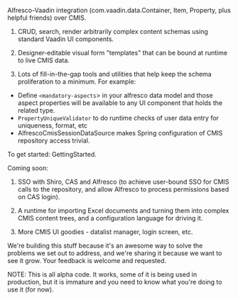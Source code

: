Alfresco-Vaadin integration (com.vaadin.data.Container, Item, Property, plus helpful friends) over CMIS.

1) CRUD, search, render arbitrarily complex content schemas using standard Vaadin UI components.

2) Designer-editable visual form "templates" that can be bound at runtime to live CMIS data.

3) Lots of fill-in-the-gap tools and utilities that help keep the schema proliferation to a minimum. For example:
  * Define `<mandatory-aspects`> in your alfresco data model and those aspect properties will be available to any UI component that holds the related type.
  * `PropertyUniqueValidator` to do runtime checks of user data entry for uniqueness, format, etc
  * AlfrescoCmisSessionDataSource makes Spring configuration of CMIS repository access trivial.

To get started: GettingStarted.

Coming soon:

1) SSO with Shiro, CAS and Alfresco (to achieve user-bound SSO for CMIS calls to the repository, and allow Alfresco to process permissions based on CAS login).

2) A runtime for importing Excel documents and turning them into complex CMIS content trees, and a configuration language for driving it.

3) More CMIS UI goodies - datalist manager, login screen, etc.

We're building this stuff because it's an awesome way to solve the problems we set out to address, and we're sharing it because we want to see it grow. Your feedback is welcome and requested.

NOTE: This is all alpha code. It works, some of it is being used in production, but it is immature and you need to know what you're doing to use it (for now).
